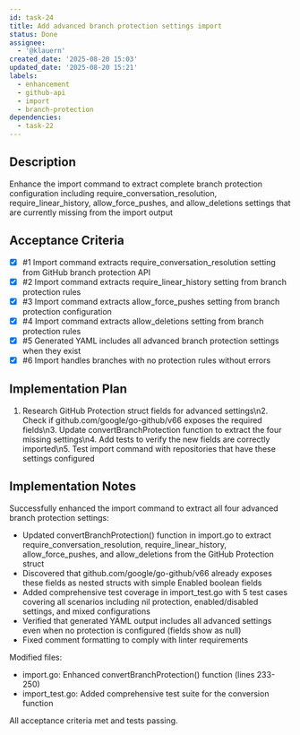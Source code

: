 ```yaml
---
id: task-24
title: Add advanced branch protection settings import
status: Done
assignee:
  - '@klauern'
created_date: '2025-08-20 15:03'
updated_date: '2025-08-20 15:21'
labels:
  - enhancement
  - github-api
  - import
  - branch-protection
dependencies:
  - task-22
---
```


## Description

Enhance the import command to extract complete branch protection configuration including require_conversation_resolution, require_linear_history, allow_force_pushes, and allow_deletions settings that are currently missing from the import output

## Acceptance Criteria
<!-- AC:BEGIN -->
- [x] #1 Import command extracts require_conversation_resolution setting from GitHub branch protection API
- [x] #2 Import command extracts require_linear_history setting from branch protection rules
- [x] #3 Import command extracts allow_force_pushes setting from branch protection configuration
- [x] #4 Import command extracts allow_deletions setting from branch protection rules
- [x] #5 Generated YAML includes all advanced branch protection settings when they exist
- [x] #6 Import handles branches with no protection rules without errors
<!-- AC:END -->

## Implementation Plan

1. Research GitHub Protection struct fields for advanced settings\n2. Check if github.com/google/go-github/v66 exposes the required fields\n3. Update convertBranchProtection function to extract the four missing settings\n4. Add tests to verify the new fields are correctly imported\n5. Test import command with repositories that have these settings configured

## Implementation Notes

Successfully enhanced the import command to extract all four advanced branch protection settings:

- Updated convertBranchProtection() function in import.go to extract require_conversation_resolution, require_linear_history, allow_force_pushes, and allow_deletions from the GitHub Protection struct
- Discovered that github.com/google/go-github/v66 already exposes these fields as nested structs with simple Enabled boolean fields
- Added comprehensive test coverage in import_test.go with 5 test cases covering all scenarios including nil protection, enabled/disabled settings, and mixed configurations
- Verified that generated YAML output includes all advanced settings even when no protection is configured (fields show as null)
- Fixed comment formatting to comply with linter requirements

Modified files:
- import.go: Enhanced convertBranchProtection() function (lines 233-250)
- import_test.go: Added comprehensive test suite for the conversion function

All acceptance criteria met and tests passing.
